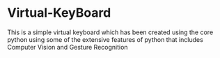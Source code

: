 # Virtual-KeyBoard
This is a simple virtual keyboard which has been created using the core python using some of the extensive features of python that includes Computer Vision and Gesture Recognition
